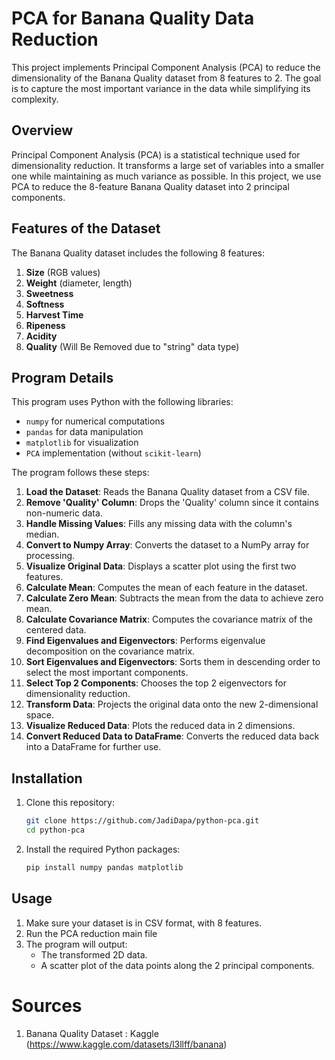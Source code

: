 # PCA for Banana Quality Data Reduction

This project implements Principal Component Analysis (PCA) to reduce the dimensionality of the Banana Quality dataset from 8 features to 2. The goal is to capture the most important variance in the data while simplifying its complexity.

## Overview

Principal Component Analysis (PCA) is a statistical technique used for dimensionality reduction. It transforms a large set of variables into a smaller one while maintaining as much variance as possible. In this project, we use PCA to reduce the 8-feature Banana Quality dataset into 2 principal components.

## Features of the Dataset

The Banana Quality dataset includes the following 8 features:

1. **Size** (RGB values)
2. **Weight** (diameter, length)
3. **Sweetness**
4. **Softness**
5. **Harvest Time**
6. **Ripeness**
7. **Acidity**
8. **Quality** (Will Be Removed due to "string" data type)

## Program Details

This program uses Python with the following libraries:

- `numpy` for numerical computations
- `pandas` for data manipulation
- `matplotlib` for visualization
- `PCA` implementation (without `scikit-learn`)

The program follows these steps:

1. **Load the Dataset**: Reads the Banana Quality dataset from a CSV file.
2. **Remove 'Quality' Column**: Drops the 'Quality' column since it contains non-numeric data.
3. **Handle Missing Values**: Fills any missing data with the column's median.
4. **Convert to Numpy Array**: Converts the dataset to a NumPy array for processing.
5. **Visualize Original Data**: Displays a scatter plot using the first two features.
6. **Calculate Mean**: Computes the mean of each feature in the dataset.
7. **Calculate Zero Mean**: Subtracts the mean from the data to achieve zero mean.
8. **Calculate Covariance Matrix**: Computes the covariance matrix of the centered data.
9. **Find Eigenvalues and Eigenvectors**: Performs eigenvalue decomposition on the covariance matrix.
10. **Sort Eigenvalues and Eigenvectors**: Sorts them in descending order to select the most important components.
11. **Select Top 2 Components**: Chooses the top 2 eigenvectors for dimensionality reduction.
12. **Transform Data**: Projects the original data onto the new 2-dimensional space.
13. **Visualize Reduced Data**: Plots the reduced data in 2 dimensions.
14. **Convert Reduced Data to DataFrame**: Converts the reduced data back into a DataFrame for further use.

## Installation

1. Clone this repository:
   ```bash
   git clone https://github.com/JadiDapa/python-pca.git
   cd python-pca
   ```
2. Install the required Python packages:
   ```bash
   pip install numpy pandas matplotlib
   ```

## Usage

1. Make sure your dataset is in CSV format, with 8 features.
2. Run the PCA reduction main file
3. The program will output:
   - The transformed 2D data.
   - A scatter plot of the data points along the 2 principal components.

# Sources

1. Banana Quality Dataset : Kaggle (https://www.kaggle.com/datasets/l3llff/banana)
